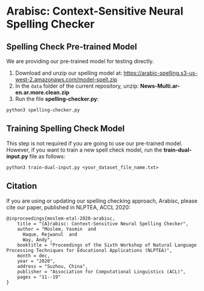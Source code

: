 # Arabisc: Context-Sensitive Neural Spelling Checker

## Spelling Check Pre-trained Model

We are providing our pre-trained model for testing directly.

1. Download and unzip our spelling model at: https://arabic-spelling.s3-us-west-2.amazonaws.com/model-spell.zip
2. In the `data` folder of the current repository, unzip: **News-Multi.ar-en.ar.more.clean.zip**
3. Run the file **spelling-checker.py**:
```
python3 spelling-checker.py
```


## Training Spelling Check Model

This step is not required if you are going to use our pre-trained model. However, if you want to train a new spell check model, run the **train-dual-input.py** file as follows:
```
python3 train-dual-input.py <your_dataset_file_name.txt>
```

## Citation
If you are using or updating our spelling checking approach, Arabisc, please cite our paper, published in NLPTEA, ACCL 2020:
```
@inproceedings{moslem-etal-2020-arabisc,
    title = "{A}rabisc: Context-Sensitive Neural Spelling Checker",
    author = "Moslem, Yasmin  and
      Haque, Rejwanul  and
      Way, Andy",
    booktitle = "Proceedings of the Sixth Workshop of Natural Language Processing Techniques for Educational Applications (NLPTEA)",
    month = dec,
    year = "2020",
    address = "Suzhou, China",
    publisher = "Association for Computational Linguistics (ACL)",
    pages = "11--19"
}
```
